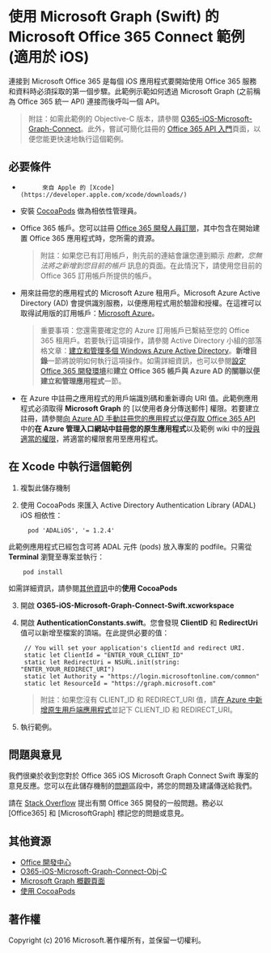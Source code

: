 # 使用 Microsoft Graph (Swift) 的 Microsoft Office 365 Connect 範例 (適用於 iOS)

連接到 Microsoft Office 365 是每個 iOS 應用程式要開始使用 Office 365 服務和資料時必須採取的第一個步驟。此範例示範如何透過 Microsoft Graph (之前稱為 Office 365 統一 API) 連接而後呼叫一個 API。

> 附註：如需此範例的 Objective-C 版本，請參閱 [O365-iOS-Microsoft-Graph-Connect](https://github.com/OfficeDev/O365-iOS-Microsoft-Graph-Connect)。此外，嘗試可簡化註冊的 [Office 365 API 入門](http://dev.office.com/getting-started/office365apis?platform=option-ios#setup)頁面，以便您能更快速地執行這個範例。
 
## 必要條件
* 
            來自 Apple 的 [Xcode](https://developer.apple.com/xcode/downloads/)
* 安裝 [CocoaPods](https://guides.cocoapods.org/using/using-cocoapods.html) 做為相依性管理員。
* Office 365 帳戶。您可以註冊 [Office 365 開發人員訂閱](https://aka.ms/devprogramsignup)，其中包含在開始建置 Office 365 應用程式時，您所需的資源。

     > 附註：如果您已有訂用帳戶，則先前的連結會讓您連到顯示 *抱歉，您無法將之新增到您目前的帳戶* 訊息的頁面。在此情況下，請使用您目前的 Office 365 訂用帳戶所提供的帳戶。
* 用來註冊您的應用程式的 Microsoft Azure 租用戶。Microsoft Azure Active Directory (AD) 會提供識別服務，以便應用程式用於驗證和授權。在這裡可以取得試用版的訂用帳戶：[Microsoft Azure](https://account.windowsazure.com/SignUp)。

     > 重要事項：您還需要確定您的 Azure 訂用帳戶已繫結至您的 Office 365 租用戶。若要執行這項操作，請參閱 Active Directory 小組的部落格文章：[建立和管理多個 Windows Azure Active Directory](http://blogs.technet.com/b/ad/archive/2013/11/08/creating-and-managing-multiple-windows-azure-active-directories.aspx)。**新增目錄**一節將說明如何執行這項操作。如需詳細資訊，也可以參閱[設定 Office 365 開發環境](https://msdn.microsoft.com/office/office365/howto/setup-development-environment#bk_CreateAzureSubscription)和**建立 Office 365 帳戶與 Azure AD 的關聯以便建立和管理應用程式**一節。
      
* 在 Azure 中註冊之應用程式的用戶端識別碼和重新導向 URI 值。此範例應用程式必須取得 **Microsoft Graph** 的 [以使用者身分傳送郵件]<e /> 權限。若要建立註冊，請參閱[向 Azure AD 手動註冊您的應用程式以便存取 Office 365 API](https://msdn.microsoft.com/en-us/office/office365/howto/add-common-consent-manually) 中的**在 Azure 管理入口網站中註冊您的原生應用程式**以及範例 wiki 中的[授與適當的權限](https://github.com/OfficeDev/O365-iOS-Microsoft-Graph-Connect/wiki/Grant-permissions-to-the-Connect-application-in-Azure)，將適當的權限套用至應用程式。


       
## 在 Xcode 中執行這個範例

1. 複製此儲存機制
2. 使用 CocoaPods 來匯入 Active Directory Authentication Library (ADAL) iOS 相依性：
        
	     pod 'ADALiOS', '= 1.2.4'

 此範例應用程式已經包含可將 ADAL 元件 (pods) 放入專案的 podfile。只需從 **Terminal** 瀏覽至專案並執行： 
        
        pod install
        
   如需詳細資訊，請參閱[其他資訊](#AdditionalResources)中的**使用 CocoaPods**
  
3. 開啟 **O365-iOS-Microsoft-Graph-Connect-Swift.xcworkspace**
4. 開啟 **AuthenticationConstants.swift**。您會發現 **ClientID** 和 **RedirectUri** 值可以新增至檔案的頂端。在此提供必要的值：

        // You will set your application's clientId and redirect URI.
    	static let ClientId = "ENTER_YOUR_CLIENT_ID"
    	static let RedirectUri = NSURL.init(string: "ENTER_YOUR_REDIRECT_URI")
    	static let Authority = "https://login.microsoftonline.com/common"
    	static let ResourceId = "https://graph.microsoft.com"
    
    > 附註：如果您沒有 CLIENT_ID 和 REDIRECT_URI 值，請[在 Azure 中新增原生用戶端應用程式](https://msdn.microsoft.com/library/azure/dn132599.aspx#BKMK_Adding)並記下 CLIENT\_ID 和 REDIRECT_URI。

5. 執行範例。


## 問題與意見

我們很樂於收到您對於 Office 365 iOS Microsoft Graph Connect Swift 專案的意見反應。您可以在此儲存機制的[問題](https://github.com/OfficeDev/O365-iOS-Microsoft-Graph-Connect-Swift/issues)區段中，將您的問題及建議傳送給我們。

請在 [Stack Overflow](http://stackoverflow.com/questions/tagged/Office365+API) 提出有關 Office 365 開發的一般問題。務必以 [Office365] 和 [MicrosoftGraph] 標記您的問題或意見。


## 其他資源

* [Office 開發中心](http://dev.office.com/)
* [O365-iOS-Microsoft-Graph-Connect-Obj-C](https://github.com/OfficeDev/O365-iOS-Microsoft-Graph-Connect)
* [Microsoft Graph 概觀頁面](https://graph.microsoft.io)
* [使用 CocoaPods](https://guides.cocoapods.org/using/using-cocoapods.html)

## 著作權
Copyright (c) 2016 Microsoft.著作權所有，並保留一切權利。



